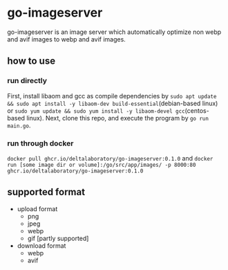 # go-imageserver
go-imageserver is an image server which automatically optimize non webp and avif images to webp and avif images.

## how to use
### run directly
First, install libaom and gcc as compile dependencies by `sudo apt update && sudo apt install -y libaom-dev build-essential`(debian-based linux) or `sudo yum update && sudo yum install -y libaom-devel gcc`(centos-based linux)\.
Next, clone this repo, and execute the program by `go run main.go`.
### run through docker
`docker pull ghcr.io/deltalaboratory/go-imageserver:0.1.0` and `docker run [some image dir or volume]:/go/src/app/images/ -p 8000:80 ghcr.io/deltalaboratory/go-imageserver:0.1.0`

## supported format
- upload format
  - png
  - jpeg
  - webp
  - gif [partly supported]
- download format
  - webp
  - avif